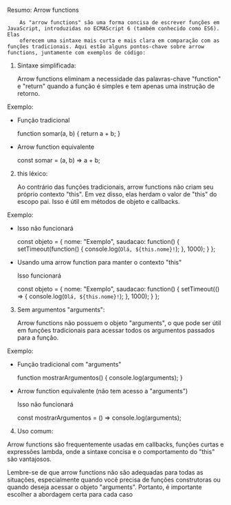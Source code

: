 Resumo: Arrow functions

        As "arrow functions" são uma forma concisa de escrever funções em JavaScript, introduzidas no ECMAScript 6 (também conhecido como ES6). Elas 
        oferecem uma sintaxe mais curta e mais clara em comparação com as funções tradicionais. Aqui estão alguns pontos-chave sobre arrow functions, juntamente com exemplos de código:

1. Sintaxe simplificada:

    Arrow functions eliminam a necessidade das palavras-chave "function" e "return" quando a função é simples e tem apenas uma instrução de retorno.

Exemplo:

- Função tradicional

    function somar(a, b) {
    return a + b;
    }

- Arrow function equivalente

    const somar = (a, b) => a + b;


2. this léxico:

    Ao contrário das funções tradicionais, arrow functions não criam seu próprio contexto "this". Em vez disso, elas herdam o valor de "this" do escopo pai. Isso é útil em métodos de objeto e callbacks.

Exemplo:

- Isso não funcionará

    const objeto = {
    nome: "Exemplo",
    saudacao: function() {
        setTimeout(function() {
        console.log(`Olá, ${this.nome}!`); 
        }, 1000);
    }
    };

 - Usando uma arrow function para manter o contexto "this"

    Isso funcionará

    const objeto = {
    nome: "Exemplo",
    saudacao: function() {
        setTimeout(() => {
        console.log(`Olá, ${this.nome}!`); 
        }, 1000);
    }
    };


3. Sem argumentos "arguments":

    Arrow functions não possuem o objeto "arguments", o que pode ser útil em funções tradicionais para acessar todos os argumentos passados para a função.

Exemplo:

    
- Função tradicional com "arguments"

    function mostrarArgumentos() { console.log(arguments); }
      
- Arrow function equivalente (não tem acesso a "arguments")

     Isso não funcionará
      
     const mostrarArgumentos = () => console.log(arguments);   

4. Uso comum:

Arrow functions são frequentemente usadas em callbacks, funções curtas e expressões lambda, onde a sintaxe concisa e o comportamento do "this" são vantajosos.

Lembre-se de que arrow functions não são adequadas para todas as situações, especialmente quando você precisa de funções construtoras ou quando deseja acessar o objeto "arguments". Portanto, é importante escolher a abordagem certa para cada caso
